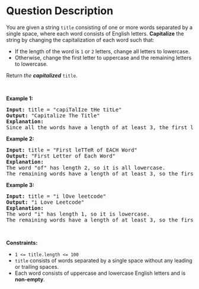 # Question Description

<p>You are given a string <code>title</code> consisting of one or more words separated by a single space, where each word consists of English letters. <strong>Capitalize</strong> the string by changing the capitalization of each word such that:</p>

<ul>
	<li>If the length of the word is <code>1</code> or <code>2</code> letters, change all letters to lowercase.</li>
	<li>Otherwise, change the first letter to uppercase and the remaining letters to lowercase.</li>
</ul>

<p>Return <em>the <strong>capitalized</strong> </em><code>title</code>.</p>

<p>&nbsp;</p>
<p><strong>Example 1:</strong></p>

<pre>
<strong>Input:</strong> title = &quot;capiTalIze tHe titLe&quot;
<strong>Output:</strong> &quot;Capitalize The Title&quot;
<strong>Explanation:</strong>
Since all the words have a length of at least 3, the first letter of each word is uppercase, and the remaining letters are lowercase.
</pre>

<p><strong>Example 2:</strong></p>

<pre>
<strong>Input:</strong> title = &quot;First leTTeR of EACH Word&quot;
<strong>Output:</strong> &quot;First Letter of Each Word&quot;
<strong>Explanation:</strong>
The word &quot;of&quot; has length 2, so it is all lowercase.
The remaining words have a length of at least 3, so the first letter of each remaining word is uppercase, and the remaining letters are lowercase.
</pre>

<p><strong>Example 3:</strong></p>

<pre>
<strong>Input:</strong> title = &quot;i lOve leetcode&quot;
<strong>Output:</strong> &quot;i Love Leetcode&quot;
<strong>Explanation:</strong>
The word &quot;i&quot; has length 1, so it is lowercase.
The remaining words have a length of at least 3, so the first letter of each remaining word is uppercase, and the remaining letters are lowercase.
</pre>

<p>&nbsp;</p>
<p><strong>Constraints:</strong></p>

<ul>
	<li><code>1 &lt;= title.length &lt;= 100</code></li>
	<li><code>title</code> consists of words separated by a single space without any leading or trailing spaces.</li>
	<li>Each word consists of uppercase and lowercase English letters and is <strong>non-empty</strong>.</li>
</ul>
